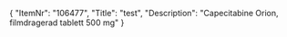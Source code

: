 {
  "ItemNr": "106477",
  "Title": "test",
  "Description": "Capecitabine Orion, filmdragerad tablett 500 mg"
}